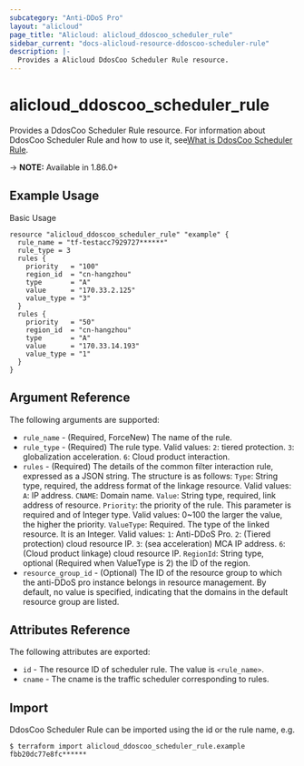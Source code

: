 ```yaml
---
subcategory: "Anti-DDoS Pro"
layout: "alicloud"
page_title: "Alicloud: alicloud_ddoscoo_scheduler_rule"
sidebar_current: "docs-alicloud-resource-ddoscoo-scheduler-rule"
description: |-
  Provides a Alicloud DdosCoo Scheduler Rule resource.
---
```


# alicloud\_ddoscoo\_scheduler\_rule

Provides a DdosCoo Scheduler Rule resource. For information about DdosCoo Scheduler Rule and how to use it, see[What is DdosCoo Scheduler Rule](https://www.alibabacloud.com/help/en/doc-detail/157481.htm).

-> **NOTE:** Available in 1.86.0+

## Example Usage

Basic Usage

```
resource "alicloud_ddoscoo_scheduler_rule" "example" {
  rule_name = "tf-testacc7929727******"
  rule_type = 3
  rules {
    priority   = "100"
    region_id  = "cn-hangzhou"
    type       = "A"
    value      = "170.33.2.125"
    value_type = "3"
  }
  rules {
    priority   = "50"
    region_id  = "cn-hangzhou"
    type       = "A"
    value      = "170.33.14.193"
    value_type = "1"
  }
}
```

## Argument Reference

The following arguments are supported:

* `rule_name` - (Required, ForceNew) The name of the rule.
* `rule_type` - (Required) The rule type. Valid values:
    `2`: tiered protection.
    `3`: globalization acceleration.
    `6`: Cloud product interaction.
* `rules` - (Required) The details of the common filter interaction rule, expressed as a JSON string. The structure is as follows:
    `Type`: String type, required, the address format of the linkage resource. Valid values:
        `A`: IP address.
        `CNAME`: Domain name.
    `Value`: String type, required, link address of resource.
    `Priority`: the priority of the rule. This parameter is required and of Integer type. Valid values: 0~100 the larger the value, the higher the priority.
    `ValueType`: Required. The type of the linked resource. It is an Integer. Valid values:
        `1`: Anti-DDoS Pro.
        `2`: (Tiered protection) cloud resource IP.
        `3`: (sea acceleration) MCA IP address.
        `6`: (Cloud product linkage) cloud resource IP.
    `RegionId`: String type, optional (Required when ValueType is 2) the ID of the region.
* `resource_group_id` - (Optional) The ID of the resource group to which the anti-DDoS pro instance belongs in resource management. By default, no value is specified, indicating that the domains in the default resource group are listed.

## Attributes Reference

The following attributes are exported:

* `id` - The resource ID of scheduler rule. The value is `<rule_name>`.
* `cname` - The cname is the traffic scheduler corresponding to rules.


## Import

DdosCoo Scheduler Rule can be imported using the id or the rule name, e.g.

```
$ terraform import alicloud_ddoscoo_scheduler_rule.example fbb20dc77e8fc******
```

